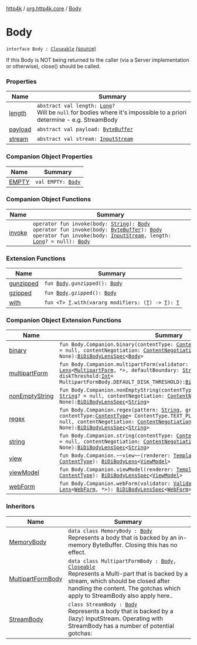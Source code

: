 [http4k](../../index.md) / [org.http4k.core](../index.md) / [Body](./index.md)

# Body

`interface Body : `[`Closeable`](https://docs.oracle.com/javase/6/docs/api/java/io/Closeable.html) [(source)](https://github.com/http4k/http4k/blob/master/http4k-core/src/main/kotlin/org/http4k/core/http.kt#L19)

If this Body is NOT being returned to the caller (via a Server implementation or otherwise), close() should be
called.

### Properties

| Name | Summary |
|---|---|
| [length](length.md) | `abstract val length: `[`Long`](https://kotlinlang.org/api/latest/jvm/stdlib/kotlin/-long/index.html)`?`<br>Will be `null` for bodies where it's impossible to a priori determine - e.g. StreamBody |
| [payload](payload.md) | `abstract val payload: `[`ByteBuffer`](https://docs.oracle.com/javase/6/docs/api/java/nio/ByteBuffer.html) |
| [stream](stream.md) | `abstract val stream: `[`InputStream`](https://docs.oracle.com/javase/6/docs/api/java/io/InputStream.html) |

### Companion Object Properties

| Name | Summary |
|---|---|
| [EMPTY](-e-m-p-t-y.md) | `val EMPTY: `[`Body`](./index.md) |

### Companion Object Functions

| Name | Summary |
|---|---|
| [invoke](invoke.md) | `operator fun invoke(body: `[`String`](https://kotlinlang.org/api/latest/jvm/stdlib/kotlin/-string/index.html)`): `[`Body`](./index.md)<br>`operator fun invoke(body: `[`ByteBuffer`](https://docs.oracle.com/javase/6/docs/api/java/nio/ByteBuffer.html)`): `[`Body`](./index.md)<br>`operator fun invoke(body: `[`InputStream`](https://docs.oracle.com/javase/6/docs/api/java/io/InputStream.html)`, length: `[`Long`](https://kotlinlang.org/api/latest/jvm/stdlib/kotlin/-long/index.html)`? = null): `[`Body`](./index.md) |

### Extension Functions

| Name | Summary |
|---|---|
| [gunzipped](../../org.http4k.filter/gunzipped.md) | `fun `[`Body`](./index.md)`.gunzipped(): `[`Body`](./index.md) |
| [gzipped](../../org.http4k.filter/gzipped.md) | `fun `[`Body`](./index.md)`.gzipped(): `[`Body`](./index.md) |
| [with](../with.md) | `fun <T> `[`T`](../with.md#T)`.with(vararg modifiers: (`[`T`](../with.md#T)`) -> `[`T`](../with.md#T)`): `[`T`](../with.md#T) |

### Companion Object Extension Functions

| Name | Summary |
|---|---|
| [binary](../../org.http4k.lens/binary.md) | `fun Body.Companion.binary(contentType: `[`ContentType`](../-content-type/index.md)`, description: `[`String`](https://kotlinlang.org/api/latest/jvm/stdlib/kotlin/-string/index.html)`? = null, contentNegotiation: `[`ContentNegotiation`](../../org.http4k.lens/-content-negotiation/index.md)` = None): `[`BiDiBodyLensSpec`](../../org.http4k.lens/-bi-di-body-lens-spec/index.md)`<`[`Body`](./index.md)`>` |
| [multipartForm](../../org.http4k.lens/multipart-form.md) | `fun Body.Companion.multipartForm(validator: `[`Validator`](../../org.http4k.lens/-validator/index.md)`, vararg parts: `[`Lens`](../../org.http4k.lens/-lens/index.md)`<`[`MultipartForm`](../../org.http4k.lens/-multipart-form/index.md)`, *>, defaultBoundary: `[`String`](https://kotlinlang.org/api/latest/jvm/stdlib/kotlin/-string/index.html)` = MULTIPART_BOUNDARY, diskThreshold: `[`Int`](https://kotlinlang.org/api/latest/jvm/stdlib/kotlin/-int/index.html)` = MultipartFormBody.DEFAULT_DISK_THRESHOLD): `[`BiDiBodyLensSpec`](../../org.http4k.lens/-bi-di-body-lens-spec/index.md)`<`[`MultipartForm`](../../org.http4k.lens/-multipart-form/index.md)`>` |
| [nonEmptyString](../../org.http4k.lens/non-empty-string.md) | `fun Body.Companion.nonEmptyString(contentType: `[`ContentType`](../-content-type/index.md)`, description: `[`String`](https://kotlinlang.org/api/latest/jvm/stdlib/kotlin/-string/index.html)`? = null, contentNegotiation: `[`ContentNegotiation`](../../org.http4k.lens/-content-negotiation/index.md)` = None): `[`BiDiBodyLensSpec`](../../org.http4k.lens/-bi-di-body-lens-spec/index.md)`<`[`String`](https://kotlinlang.org/api/latest/jvm/stdlib/kotlin/-string/index.html)`>` |
| [regex](../../org.http4k.lens/regex.md) | `fun Body.Companion.regex(pattern: `[`String`](https://kotlinlang.org/api/latest/jvm/stdlib/kotlin/-string/index.html)`, group: `[`Int`](https://kotlinlang.org/api/latest/jvm/stdlib/kotlin/-int/index.html)` = 1, contentType: `[`ContentType`](../-content-type/index.md)` = ContentType.TEXT_PLAIN, description: `[`String`](https://kotlinlang.org/api/latest/jvm/stdlib/kotlin/-string/index.html)`? = null, contentNegotiation: `[`ContentNegotiation`](../../org.http4k.lens/-content-negotiation/index.md)` = None): `[`BiDiBodyLensSpec`](../../org.http4k.lens/-bi-di-body-lens-spec/index.md)`<`[`String`](https://kotlinlang.org/api/latest/jvm/stdlib/kotlin/-string/index.html)`>` |
| [string](../../org.http4k.lens/string.md) | `fun Body.Companion.string(contentType: `[`ContentType`](../-content-type/index.md)`, description: `[`String`](https://kotlinlang.org/api/latest/jvm/stdlib/kotlin/-string/index.html)`? = null, contentNegotiation: `[`ContentNegotiation`](../../org.http4k.lens/-content-negotiation/index.md)` = None): `[`BiDiBodyLensSpec`](../../org.http4k.lens/-bi-di-body-lens-spec/index.md)`<`[`String`](https://kotlinlang.org/api/latest/jvm/stdlib/kotlin/-string/index.html)`>` |
| [view](../../org.http4k.template/view.md) | `fun Body.Companion.~~view~~(renderer: `[`TemplateRenderer`](../../org.http4k.template/-template-renderer.md)`, contentType: `[`ContentType`](../-content-type/index.md)`): `[`BiDiBodyLens`](../../org.http4k.lens/-bi-di-body-lens/index.md)`<`[`ViewModel`](../../org.http4k.template/-view-model/index.md)`>` |
| [viewModel](../../org.http4k.template/view-model.md) | `fun Body.Companion.viewModel(renderer: `[`TemplateRenderer`](../../org.http4k.template/-template-renderer.md)`, contentType: `[`ContentType`](../-content-type/index.md)`): `[`BiDiBodyLensSpec`](../../org.http4k.lens/-bi-di-body-lens-spec/index.md)`<`[`ViewModel`](../../org.http4k.template/-view-model/index.md)`>` |
| [webForm](../../org.http4k.lens/web-form.md) | `fun Body.Companion.webForm(validator: `[`Validator`](../../org.http4k.lens/-validator/index.md)`, vararg formFields: `[`Lens`](../../org.http4k.lens/-lens/index.md)`<`[`WebForm`](../../org.http4k.lens/-web-form/index.md)`, *>): `[`BiDiBodyLensSpec`](../../org.http4k.lens/-bi-di-body-lens-spec/index.md)`<`[`WebForm`](../../org.http4k.lens/-web-form/index.md)`>` |

### Inheritors

| Name | Summary |
|---|---|
| [MemoryBody](../-memory-body/index.md) | `data class MemoryBody : `[`Body`](./index.md)<br>Represents a body that is backed by an in-memory ByteBuffer. Closing this has no effect. |
| [MultipartFormBody](../-multipart-form-body/index.md) | `data class MultipartFormBody : `[`Body`](./index.md)`, `[`Closeable`](https://docs.oracle.com/javase/6/docs/api/java/io/Closeable.html)<br>Represents a Multi-part that is backed by a stream, which should be closed after handling the content. The gotchas which apply to StreamBody also apply here.. |
| [StreamBody](../-stream-body/index.md) | `class StreamBody : `[`Body`](./index.md)<br>Represents a body that is backed by a (lazy) InputStream. Operating with StreamBody has a number of potential gotchas: |
